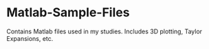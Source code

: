 # Matlab-Sample-Files
Contains Matlab files used in my studies. Includes 3D plotting, Taylor Expansions, etc.
